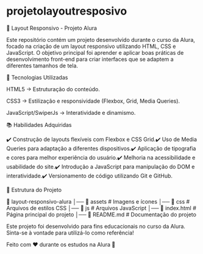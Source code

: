 # projetolayoutresposivo
📌 Layout Responsivo - Projeto Alura

Este repositório contém um projeto desenvolvido durante o curso da Alura, focado na criação de um layout responsivo utilizando HTML, CSS e JavaScript. O objetivo principal foi aprender e aplicar boas práticas de desenvolvimento front-end para criar interfaces que se adaptem a diferentes tamanhos de tela.

🚀 Tecnologias Utilizadas

HTML5 → Estruturação do conteúdo.

CSS3 → Estilização e responsividade (Flexbox, Grid, Media Queries).

JavaScript/SwiperJs → Interatividade e dinamismo.

📚 Habilidades Adquiridas

✔️ Construção de layouts flexíveis com Flexbox e CSS Grid.✔️ Uso de Media Queries para adaptação a diferentes dispositivos.✔️ Aplicação de tipografia e cores para melhor experiência do usuário.✔️ Melhoria na acessibilidade e usabilidade do site.✔️ Introdução a JavaScript para manipulação do DOM e interatividade.✔️ Versionamento de código utilizando Git e GitHub.

📂 Estrutura do Projeto

📁 layout-responsivo-alura
│── 📂 assets        # Imagens e ícones
│── 📂 css           # Arquivos de estilos CSS
│── 📂 js            # Arquivos JavaScript
│── 📜 index.html    # Página principal do projeto
│── 📜 README.md     # Documentação do projeto

Este projeto foi desenvolvido para fins educacionais no curso da Alura. Sinta-se à vontade para utilizá-lo como referência!

Feito com ❤️ durante os estudos na Alura 🚀

